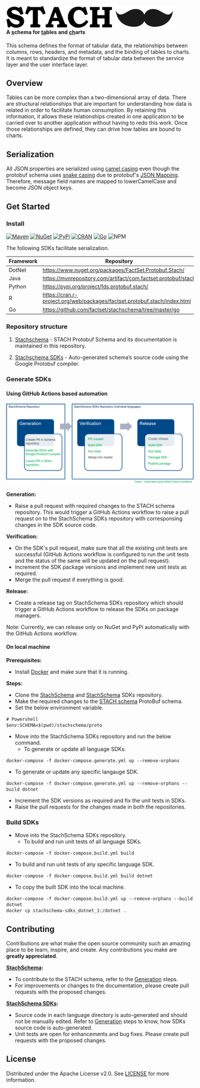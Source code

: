 <div><img src="images/logos/logo_450px.png"></div>
<h4 style="margin-top:0">A <u>s</u>chema for <u>ta</u>bles and <u>ch</u>arts</h4>

This schema defines the format of tabular data, the relationships between columns, rows, headers, and metadata, and the binding of tables to charts. It is meant to standardize the format of tabular data between the service layer and the user interface layer.

## Overview

Tables can be more complex than a two-dimensional array of data. There are structural relationships that are important for understanding how data is related in order to facilitate human consumption. By retaining this information, it allows these relationships created in one application to be carried over to another application without having to redo this work. Once those relationships are defined, they can drive how tables are bound to charts.

## Serialization

All JSON properties are serialized using [camel casing](https://en.wikipedia.org/wiki/Camel_case) even though the protobuf schema uses [snake casing](https://en.wikipedia.org/wiki/Snake_case) due to protobuf's [JSON Mapping](https://developers.google.com/protocol-buffers/docs/proto3#json). Therefore, message field names are mapped to lowerCamelCase and become JSON object keys.

## Get Started

### Install

[![Maven](https://img.shields.io/maven-metadata/v?metadataUrl=https://repo1.maven.org/maven2/com/factset/protobuf/stach/maven-metadata.xml)](https://mvnrepository.com/artifact/com.factset.protobuf/stach)
[![NuGet](https://img.shields.io/nuget/v/FactSet.Protobuf.Stach)](https://www.nuget.org/packages/FactSet.Protobuf.Stach)
[![PyPi](https://img.shields.io/pypi/v/fds.protobuf.stach)](https://pypi.org/project/fds.protobuf.stach/)
[![CRAN](https://img.shields.io/cran/v/factset.protobuf.stach)](https://cran.r-project.org/web/packages/factset.protobuf.stach/index.html)
[![Go](https://img.shields.io/github/go-mod/go-version/factset/stachschema?filename=go%2Fv2%2Ffds%2Fprotobuf%2Fstach%2Fgo.mod)](https://github.com/factset/stachschema/tree/master/go)
![NPM](https://img.shields.io/badge/npm-Todo-blue)

The following SDKs facilitate serialization.

   | Framework | Repository |
   |-----------|------------|
   | DotNet    | https://www.nuget.org/packages/FactSet.Protobuf.Stach/    |
   | Java      | https://mvnrepository.com/artifact/com.factset.protobuf/stach |
   | Python    | https://pypi.org/project/fds.protobuf.stach/ |
   | R         | https://cran.r-project.org/web/packages/factset.protobuf.stach/index.html |
   | Go        | https://github.com/factset/stachschema/tree/master/go |
   
### Repository structure

1. [Stachschema](https://github.com/factset/stachschema) - STACH Protobuf Schema and its documentation is maintained in this repository.

2. [Stachschema SDKs](https://github.com/factset/stachschema-sdks) - Auto-generated schema’s source code using the Google Protobuf compiler.

### Generate SDKs

#### Using GitHub Actions based automation

![StachSchema SDK generation automation](images/Home/stach_automation.png)

**Generation:**
* Raise a pull request with required changes to the STACH schema repository. This would trigger a GitHub Actions workflow to raise a pull request on to the StachSchema SDKs repository with corresponsing changes in the SDK source code.  

**Verification:**
* On the SDK's pull request, make sure that all the existing unit tests are successful (GitHub Actions workflow is configured to run the unit tests and the status of the same will be updated on the pull request).
* Increment the SDK package versions and implement new unit tests as required.
* Merge the pull request if everything is good. 

**Release:**
* Create a release tag on StachSchema SDKs repository which should trigger a GitHub Actions workflow to release the SDKs on package managers.

Note: Currently, we can release only on NuGet and PyPi automatically with the GitHub Actions workflow.

#### On local machine

**Prerequisites:**
* Install [Docker](https://docs.docker.com/get-docker/) and make sure that it is running.

**Steps:**
* Clone the [StachSchema](https://github.com/factset/stachschema) and [StachSchema](https://github.com/factset/stachschema-sdks) SDKs repository.
* Make the required changes to the [STACH schema](https://github.com/factset/stachschema/tree/master/proto) ProtoBuf schema.
* Set the below environment variable.
```
# Powershell
$env:SCHEMA=$(pwd)/stachschema/proto
```
* Move into the StachSchema SDKs repository and run the below command.
  - To generate or update all language SDKs.
```
docker-compose -f docker-compose.generate.yml up --remove-orphans
```
  - To generate or update any specific langauge SDK.
```
docker-compose -f docker-compose.generate.yml up --remove-orphans --build dotnet
```
* Increment the SDK versions as required and fix the unit tests in SDKs.
* Raise the pull requests for the changes made in both the repositories.

### Build SDKs

* Move into the StachSchema SDKs repository.
  - To build and run unit tests of all language SDKs.
```
docker-compose -f docker-compose.build.yml build
```
  - To build and run unit tests of any specific language SDK.
```
docker-compose -f docker-compose.build.yml build dotnet
```
* To copy the built SDK into the local machine.
```
docker-compose -f docker-compose.build.yml up --remove-orphans --build dotnet
docker cp stachschema-sdks_dotnet_1:/dotnet .
```

## Contributing

Contributions are what make the open source community such an amazing place to be learn, inspire, and create. Any contributions you make are **greatly appreciated**.

**[StachSchema](https://github.com/factset/stachschema):**

* To contribute to the STACH schema, refer to the [Generation](README?id=generate-sdks) steps.
* For improvements or changes to the documentation, please create pull requests with the proposed changes.

**[StachSchema SDKs](https://github.com/factset/stachschema-sdks):**
* Source code in each language directory is auto-generated and should not be manually edited. Refer to [Generation](README?id=generate-sdks) steps to know, how SDKs source code is auto-generated.
* Unit tests are open for enhancements and bug fixes. Please create pull requests with the proposed changes. 

## License

Distributed under the Apache License v2.0. See [LICENSE](LICENSE.txt ':ignore :target=_blank') for more information.
